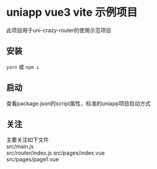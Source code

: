 # uniapp vue3 vite 示例项目
此项目用于uni-crazy-router的使用示范项目  

## 安装  
`yarn` 或 `npm i`  

## 启动  
查看package.json的script属性，标准的uniapp项目启动方式  

## 关注  
主要关注如下文件  
src/main.js  
src/router/index.js 
src/pages/index.vue  
src/pages/page1.vue  
